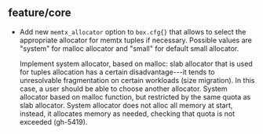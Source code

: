 ## feature/core

* Add new `memtx_allocator` option to `box.cfg{}` that allows to
  select the appropriate allocator for memtx tuples if necessary.
  Possible values are "system" for malloc allocator and "small"
  for default small allocator.

  Implement system allocator, based on malloc: slab allocator that
  is used for tuples allocation has a certain disadvantage---it tends
  to unresolvable fragmentation on certain workloads (size migration).
  In this case, a user should be able to choose another allocator. System
  allocator based on malloc function, but restricted by the same quota
  as slab allocator. System allocator does not alloc all memory at start,
  instead, it allocates memory as needed, checking that quota is not exceeded
  (gh-5419).
